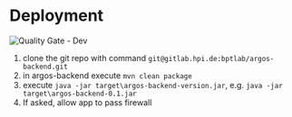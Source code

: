# Deployment
![Quality Gate - Dev](https://bpt-lab.org/sonarqube/api/badges/gate?key=de.hpi.bpt:argos-backend:dev "Developer branch")
1. clone the git repo with command `git@gitlab.hpi.de:bptlab/argos-backend.git`
1. in argos-backend execute `mvn clean package`
1. execute `java -jar target\argos-backend-version.jar`, e.g. `java -jar target\argos-backend-0.1.jar`
1. If asked, allow app to pass firewall

